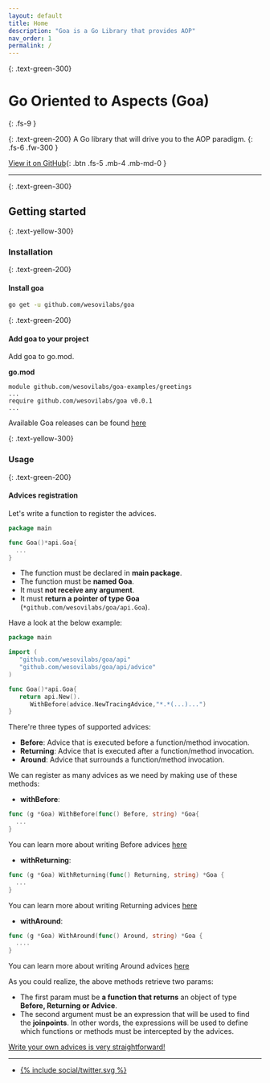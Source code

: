 ```yaml
---
layout: default
title: Home
description: "Goa is a Go Library that provides AOP"
nav_order: 1
permalink: /
---
```


{: .text-green-300}
# Go Oriented to Aspects (Goa)
{: .fs-9 }

{: .text-green-200}
A Go library that will drive you to the AOP paradigm.
{: .fs-6 .fw-300 }

[View it on GitHub](https://github.com/wesovilabs/goa){: .btn .fs-5 .mb-4 .mb-md-0 }

---

{: .text-green-300}
## Getting started

{: .text-yellow-300}
### Installation

{: .text-green-200}
#### Install goa
```bash
go get -u github.com/wesovilabs/goa
```

{: .text-green-200}
#### Add goa to your project 

Add goa to go.mod. 


**go.mod**

```text
module github.com/wesovilabs/goa-examples/greetings
...
require github.com/wesovilabs/goa v0.0.1
...
```

Available Goa releases can be found [here](https://github.com/wesovilabs/goa/releases)

{: .text-yellow-300}
### Usage

{: .text-green-200}
#### Advices registration

Let's write a function to register the advices.
```go
package main

func Goa()*api.Goa{
  ...
}
```
- The function must be declared in **main package**.
- The function must be **named Goa**.
- It must **not receive any argument**.
- It must **return a pointer of type Goa** (`*github.com/wesovilabs/goa/api.Goa`).

Have a look at the below example:

```go
package main

import (
   "github.com/wesovilabs/goa/api"
   "github.com/wesovilabs/goa/api/advice"
)

func Goa()*api.Goa{
   return api.New().
      WithBefore(advice.NewTracingAdvice,"*.*(...)...")      		
}
```
There're three types of supported advices:

- **Before**: Advice that is executed before a function/method invocation.
- **Returning**: Advice that is executed after a function/method invocation.
- **Around**: Advice that surrounds a function/method invocation.

We can register as many advices as we need by making use of these methods:

- **withBefore**:
```go
func (g *Goa) WithBefore(func() Before, string) *Goa{
  ...
}
```
You can learn more about writing Before advices [here](/advices/before)

- **withReturning**:
```go
func (g *Goa) WithReturning(func() Returning, string) *Goa {
  ...
}
```
You can learn more about writing Returning advices [here](/advices/returning)

- **withAround**:
```go
func (g *Goa) WithAround(func() Around, string) *Goa {
  ....	
}
```
You can learn more about writing Around advices [here](/advices/around)


As you could realize, the above methods retrieve two params:

-  The first param must be **a function that returns** an
object of type **Before, Returning or Advice**. 
- The second argument must be an expression that will
be used to find the **joinpoints**. In other words, the expressions will be used to define 
which functions or methods must be intercepted by the advices. 

[Write your own advices is very straightforward!](/advices)  
 
---

<div class="socialme">
    <ul>
        <li class="twitter">
            <a href="https://twitter.com/intent/tweet?via={{site.data.social.twitter.username}}&url={{ site.data.social.twitter.url | uri_escape}}&text={{ site.data.social.twitter.message | uri_escape}}" target="_blank">
                {% include social/twitter.svg %}
            </a>
        </li>
    </ul>
</div>
